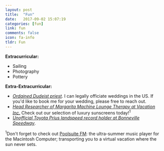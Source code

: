 ```yaml
---
layout: post
title:  "Fun"
date:   2017-09-02 15:07:19
categories: [fun]
link: fun
comments: false
icon: fa-info
tldr: Fun
---
```


**Extracurricular:** 
- Sailing
- Photography
- Pottery

**Extra-Extracurricular:** 
- *[Ordained Dudeist priest][dude]*. I can legally officiate weddings in the US. If you'd like to book me for your wedding, please free to reach out. 
- *[Head Researcher of Margarita Machine Lounge Therapy at Vacation Inc.][vacation]* Check out our selection of luxury sunscreens today!<sup>1</sup> 
- *[Unofficial Toyota Prius landspeed record holder at Bonneville Speedway][prius]*.  

<sup>1</sup>Don't forget to check out [Poolsuite FM][poolsuite]: the ultra-summer music player for the Macintosh Computer; transporting you to a virtual vacation where the sun never sets.

<!--DnD class (homebrew rules): `Wizard/Bard/Cobbler` hybrid.  -->
<!--"`My key to dealing with stress is simple:` `just stay cool and stay focused.`" -Ashton Eaton (cheesy quote courtesy of the first Google search result for 'cool quotes').-->

[prius]: https://www.instagram.com/p/CQIVWAxg4NX/
[vacation]: https://www.vacation.inc
[poolsuite]: https://poolsuite.net/
[dude]: https://dudeism.com
[unifyid]: https://unify.id/
[amazonai]: https://aws.amazon.com/
[teradata]: http://www.teradata.com/
[cottrell]: http://cseweb.ucsd.edu/groups/guru/
[comeback]: https://the-comeback-community.appspot.com/
[dsc]: http://dsc.ucsd.edu/
[tesc]: http://tesc.ucsd.edu/
[ds3]: http://ds3.ucsd.edu/
[tbp]: http://tbp.ucsd.edu/
[contact]: /#contact
[NeurIPS]: http://papers.nips.cc/paper/7651-learning-from-discriminative-feature-feedback.pdf
[CRA]: https://cra.org/about/awards/outstanding-undergraduate-researcher-award/#2019
[analytics]: https://support.google.com/analytics/answer/181881?hl=en

